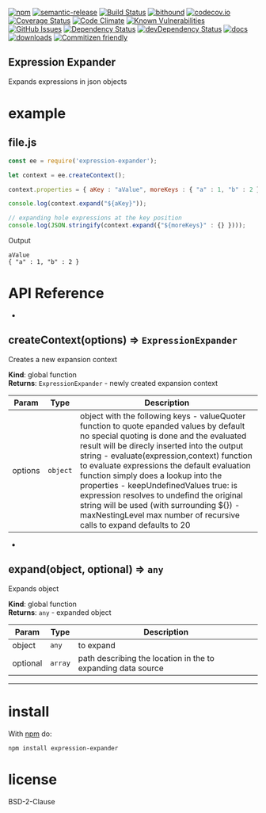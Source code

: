 [![npm](https://img.shields.io/npm/v/expression-expander.svg)](https://www.npmjs.com/package/expression-expander)
[![semantic-release](https://img.shields.io/badge/%20%20%F0%9F%93%A6%F0%9F%9A%80-semantic--release-e10079.svg)](https://github.com/arlac77/expression-expander)
[![Build Status](https://secure.travis-ci.org/arlac77/expression-expander.png)](http://travis-ci.org/arlac77/expression-expander)
[![bithound](https://www.bithound.io/github/arlac77/expression-expander/badges/score.svg)](https://www.bithound.io/github/arlac77/expression-expander)
[![codecov.io](http://codecov.io/github/arlac77/expression-expander/coverage.svg?branch=master)](http://codecov.io/github/arlac77/expression-expander?branch=master)
[![Coverage Status](https://coveralls.io/repos/arlac77/expression-expander/badge.svg)](https://coveralls.io/r/arlac77/expression-expander)
[![Code Climate](https://codeclimate.com/github/arlac77/expression-expander/badges/gpa.svg)](https://codeclimate.com/github/arlac77/expression-expander)
[![Known Vulnerabilities](https://snyk.io/test/github/arlac77/expression-expander/badge.svg)](https://snyk.io/test/github/arlac77/expression-expander)
[![GitHub Issues](https://img.shields.io/github/issues/arlac77/expression-expander.svg?style=flat-square)](https://github.com/arlac77/expression-expander/issues)
[![Dependency Status](https://david-dm.org/arlac77/expression-expander.svg)](https://david-dm.org/arlac77/expression-expander)
[![devDependency Status](https://david-dm.org/arlac77/expression-expander/dev-status.svg)](https://david-dm.org/arlac77/expression-expander#info=devDependencies)
[![docs](http://inch-ci.org/github/arlac77/expression-expander.svg?branch=master)](http://inch-ci.org/github/arlac77/expression-expander)
[![downloads](http://img.shields.io/npm/dm/expression-expander.svg?style=flat-square)](https://npmjs.org/package/expression-expander)
[![Commitizen friendly](https://img.shields.io/badge/commitizen-friendly-brightgreen.svg)](http://commitizen.github.io/cz-cli/)

Expression Expander
-------------------

Expands expressions in json objects

# example

## file.js

```js
const ee = require('expression-expander');

let context = ee.createContext();

context.properties = { aKey : "aValue", moreKeys : { "a" : 1, "b" : 2 } };

console.log(context.expand("${aKey}"));

// expanding hole expressions at the key position
console.log(JSON.stringify(context.expand({"${moreKeys}" : {} })));
```

Output

```
aValue
{ "a" : 1, "b" : 2 }
```

# API Reference

* <a name="createContext"></a>

## createContext(options) ⇒ <code>ExpressionExpander</code>
Creates a new expansion context

**Kind**: global function  
**Returns**: <code>ExpressionExpander</code> - newly created expansion context  

| Param | Type | Description |
| --- | --- | --- |
| options | <code>object</code> | object with the following keys  - valueQuoter function to quote epanded values    by default no special quoting is done and the evaluated result will be direcly    inserted into the output string  - evaluate(expression,context) function to evaluate expressions    the default evaluation function simply does a lookup into the properties  - keepUndefinedValues    true: is expression resolves to undefind the original string will be used (with surrounding ${})  - maxNestingLevel max number of recursive calls to expand defaults to 20 |


* <a name="expand"></a>

## expand(object, optional) ⇒ <code>any</code>
Expands object

**Kind**: global function  
**Returns**: <code>any</code> - expanded object  

| Param | Type | Description |
| --- | --- | --- |
| object | <code>any</code> | to expand |
| optional | <code>array</code> | path describing the location in the to expanding data source |


* * *

# install

With [npm](http://npmjs.org) do:

```shell
npm install expression-expander
```

# license

BSD-2-Clause
